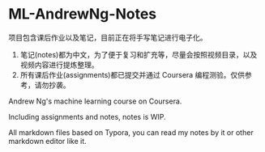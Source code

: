 # ML-AndrewNg-Notes

项目包含课后作业以及笔记，目前正在将手写笔记进行电子化。

1. 笔记(notes)都为中文，为了便于复习和扩充等，尽量会按照视频目录，以及视频内容进行提炼整理。
2. 所有课后作业(assignments)都已提交并通过 Coursera 编程测验。仅供参考，请勿抄袭。



Andrew Ng's machine learning course on Coursera.

Including assignments and notes, notes is WIP.

All markdown files based on Typora, you can read my notes by it or other markdown editor like it.